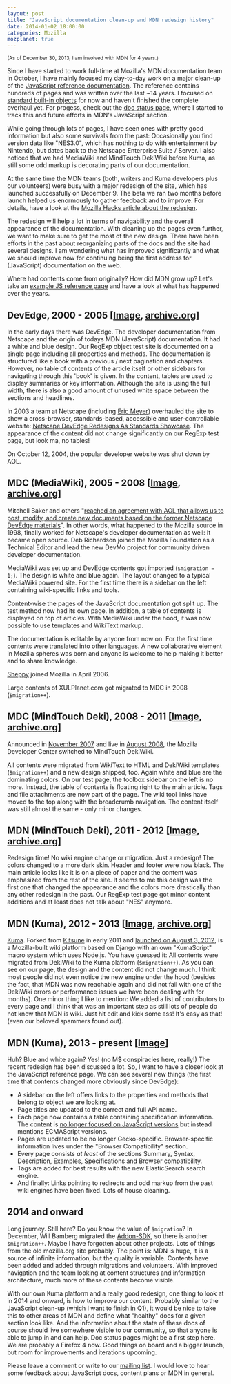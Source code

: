 ```yaml
---
layout: post
title: "JavaScript documentation clean-up and MDN redesign history"
date: 2014-01-02 18:00:00
categories: Mozilla
mozplanet: true
---
```


<small>(As of December 30, 2013, I am involved with MDN for 4 years.)</small>

Since I have started to work full-time at Mozilla's MDN documentation team in
October, I have mainly focused my day-to-day work on a major clean-up of the
<a href="https://developer.mozilla.org/en-US/docs/Web/JavaScript/Reference/">
JavaScript reference documentation</a>. The reference contains hundreds of pages
and was written over the last ~14 years. I focused on
<a href="https://developer.mozilla.org/en-US/docs/Web/JavaScript/Reference/Global_Objects">
standard built-in objects</a> for now and haven't finished the complete overhaul
yet. For progess, check out the
<a href="https://developer.mozilla.org/en-US/docs/Web/JavaScript/Doc_status">
doc status page</a>, where I started to track this and future efforts in MDN's
JavaScript section.

While going through lots of pages, I have seen ones with pretty good
information but also some survivals from the past: Occasionally you find version
data like "NES3.0", which has nothing to do with entertainment by Nintendo, but
dates back to the Netscape Enterprise Suite / Server. I also noticed that
we had MediaWiki and MindTouch DekiWiki before Kuma, as still some odd markup
is decorating parts of our documentation.

At the same time the MDN teams (both, writers and Kuma developers plus our
volunteers) were busy with a major redesign of the site, which has launched
successfully on December 9. The beta we ran two months before launch helped us
enormously to gather feedback and to improve. For details, have a look at the
<a href="https://hacks.mozilla.org/2013/12/the-mozilla-developer-network-has-a-new-face/">
Mozilla Hacks article about the redesign</a>.

The redesign will help a lot in terms of navigability and the
overall appearance of the documentation. With cleaning up the pages even
further, we want to make sure to get the most of the new design.
There have been efforts in the past about reorganizing parts of the docs
and the site had several designs. I am wondering what has improved
significantly and what we should improve now for continuing being the first address
for (JavaScript) documentation on the web.

Where had contents come from originally? How did MDN grow up? Let's take an
<a href="https://developer.mozilla.org/en-US/docs/Web/JavaScript/Reference/Global_Objects/RegExp/test">example JS reference page</a>
and have a look at what has happened over the years.


<h2 id="y2000">DevEdge, 2000 - 2005 [<a href="{{ site.url }}/assets/img/mdn-2000.png">Image</a>,
<a href="https://web.archive.org/web/20021202221020/http://devedge.netscape.com/library/manuals/2000/javascript/1.5/reference/regexp.html">archive.org</a>]</h2>
In the early days there was DevEdge. The developer documentation from Netscape
and the origin of todays MDN (JavaScript) documentation.
It had a white and blue design. Our RegExp object test site is documented on a single page
including all properties and methods. The documentation is structured like a
book with a previous / next pagination and chapters. However, no table of
contents of the article itself or other sidebars for navigating through this 'book'
is given. In the content, tables are used to display summaries or key information.
Although the site is using the full width, there is also a good amount of unused
white space between the sections and headlines.

In 2003 a team at Netscape (including <a href="https://www.meyerweb.com">Eric Meyer</a>) overhauled the site to show a
cross-browser, standards-based, accessible and user-controllable website:
<a href="https://web.archive.org/web/20030411081826/http://devedge.netscape.com/viewsource/2003/devedge-redesign/">
Netscape DevEdge Redesigns As Standards Showcase</a>.
The appearance of the content did not change significantly on our RegExp test page,
but look ma, no tables!

On October 12, 2004, the popular developer website was shut down by AOL.


<h2 id="y2005">MDC (MediaWiki), 2005 - 2008 [<a href="{{ site.url }}/assets/img/mdn-2005.png">Image</a>,
<a href="https://web.archive.org/web/20051227012548/http://developer.mozilla.org/en/docs/Core_JavaScript_1.5_Reference:Global_Objects:RegExp:test">archive.org</a>]</h2>

Mitchell Baker and others "<a href="https://blog.lizardwrangler.com/2005/02/23/devmo-and-devedge-updates/">reached
an agreement with AOL that allows us to post, modify, and create new
documents based on the former Netscape DevEdge materials</a>". In other words,
what happened to the Mozilla source in 1998, finally worked for Netscape's
developer documentation as well: It became open source. Deb Richardson joined
the Mozilla Foundation as a Technical Editor and lead the new DevMo project for
community driven developer documentation.

MediaWiki was set up and DevEdge contents got imported (<code>$migration = 1;</code>).
The design is white and blue again. The layout changed to a typical MediaWiki
powered site. For the first time there is a sidebar on the left containing
wiki-specific links and tools.

Content-wise the pages of the JavaScript documentation got split up. The test method
now had its own page. In addition, a table of contents is displayed on top of articles.
With MediaWiki under the hood, it was now possible to use templates and WikiText markup.

The documentation is editable by anyone from now on. For the first time contents were translated
into other languages. A new collaborative element in Mozilla spheres was born and
anyone is welcome to help making it better and to share knowledge.

<a href="https://www.bitstampede.com/">Sheppy</a> joined Mozilla in April 2006.

Large contents of XULPlanet.com got migrated to MDC in 2008 (<code>$migration++</code>).


<h2 id="y2008">MDC (MindTouch Deki), 2008 - 2011 [<a href="{{ site.url }}/assets/img/mdn-2008.png">Image</a>,
<a href="https://web.archive.org/web/20080907192444/http://developer.mozilla.org/en/Core_JavaScript_1.5_Reference/Global_Objects/RegExp/test">archive.org</a>]</h2>
Announced in <a href="https://www.bitstampede.com/2007/11/16/mdc-big-changes-ahead/">November 2007</a>
and live in <a href="https://www.bitstampede.com/2008/08/19/mdc-on-deki-now-alive/">August 2008</a>,
the Mozilla Developer Center switched to MindTouch DekiWiki.

All contents were migrated from WikiText to HTML and DekiWiki templates (<code>$migration++</code>) and a new design
shipped, too. Again white and blue are the dominating colors. On our test page, the toolbox
sidebar on the left is no more. Instead, the table of contents is floating right
to the main article. Tags and file attachments are now part of the page. The wiki
tool links have moved to the top along with the breadcrumb navigation. The content
itself was still almost the same - only minor changes.


<h2 id="y2011">MDN (MindTouch Deki), 2011 - 2012 [<a href="{{ site.url }}/assets/img/mdn-2011.png">Image</a>,
<a href="https://web.archive.org/web/20111109184541/https://developer.mozilla.org/en/JavaScript/Reference/Global_Objects/RegExp/test">archive.org</a>]</h2>
Redesign time! No wiki engine change or migration. Just a redesign! The colors changed
to a more dark skin. Header and footer were now black. The main article looks like
it is on a piece of paper and the content was emphasized from the rest of the site.
It seems to me this design was the first one that changed the appearance and the
colors more drastically than any other redesign in the past. Our RegExp test page
got minor content additions and at least does not talk about "NES" anymore.


<h2 id="y2012">MDN (Kuma), 2012 - 2013 [<a href="{{ site.url }}/assets/img/mdn-2012.png">Image</a>,
<a href="https://web.archive.org/web/20121013150508/https://developer.mozilla.org/en-US/docs/JavaScript/Reference/Global_Objects/RegExp/test">archive.org</a>]</h2>
<a href="https://github.com/mozilla/kuma">Kuma</a>. Forked from
<a href="https://github.com/mozilla/kitsune">Kitsune</a> in early 2011 and
<a href="https://www.bitstampede.com/2012/08/03/introduction-to-kuma-templates-and-scripts/">launched on August 3, 2012</a>,
is a Mozilla-built wiki platform based on Django with an own "KumaScript" macro
system which uses Node.js. You have guessed it: All contents were migrated from
DekiWiki to the Kuma platform (<code>$migration++</code>). As you can see on our page, the
design and the content did not change much. I think most people did not even notice the new engine
under the hood (besides the fact, that MDN was now reachable again and did not fail with
one of the DekiWiki errors or performance issues we have been dealing with for months).
One minor thing I like to mention: We added a list of contributors to every page
and I think that was an important step as still lots of people do not know that MDN
is wiki. Just hit edit and kick some ass! It's easy as that! (even our beloved
spammers found out).


<h2 id="y2013">MDN (Kuma), 2013 - present [<a href="{{ site.url }}/assets/img/mdn-2013.png">Image</a>]</h2>
Huh? Blue and white again? Yes! (no M$ conspiracies here, really!)
The recent redesign has been discussed a lot. So, I want to have a closer look at
the JavaScript reference page. We can see several new things
(the first time that contents changed more obviously since DevEdge):

* A sidebar on the left offers links to the properties and methods that belong to object we are looking at.
* Page titles are updated to the correct and full API name.
* Each page now contains a table containing specification information. The content
is <a href="https://bugzilla.mozilla.org/show_bug.cgi?id=867609">no longer focused on JavaScript versions</a>
but instead mentions ECMAScript versions.
* Pages are updated to be no longer Gecko-specific. Browser-specific information lives
under the "Browser Compatibility" section.
* Every page consists <em>at least</em> of the sections Summary, Syntax,
Description, Examples, Specifications and Browser compatibility.
* Tags are added for best results with the new ElasticSearch search engine.
* And finally: Links pointing to redirects and odd markup from the past wiki
engines have been fixed. Lots of house cleaning.


<h2 id="y2014">2014 and onward</h2>
Long journey. Still here?
Do you know the value of <code>$migration</code>? In December, Will Bamberg migrated
the <a href="https://addons.mozilla.org/en-US/developers/docs/sdk/latest/">Addon-SDK</a>,
so there is another <code>$migration++</code>. Maybe I have forgotten about other
projects. Lots of things from the old mozilla.org site probably. The point is:
MDN is huge, it is a source of infinite information, but the quality is variable.
Contents have been added and added through migrations and volunteers.
With improved navigation and the team looking at content structures and information
architecture, much more of these contents become visible.

With our own Kuma platform and a really good redesign, one thing to look at in
2014 and onward, is how to improve our content. Probably similar to the JavaScript
clean-up (which I want to finish in Q1), it would be nice to take this to other areas of
MDN and define what "healthy" docs for a given section look like.
And the information about the state of these docs of course should live somewhere
visible to our community, so that anyone is able to jump in and can help.
Doc status pages might be a first step here. We are probably a Firefox 4 now. Good
things on board and a bigger launch, but room for improvements and iterations upcoming.

Please leave a comment or write to our <a href="https://lists.mozilla.org/listinfo/dev-mdc">mailing list</a>.
I would love to hear some feedback about JavaScript docs, content plans or MDN in general.
